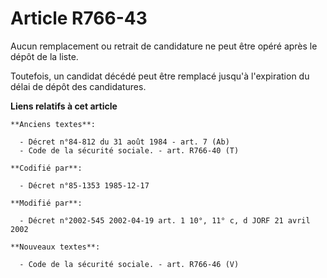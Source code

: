 # Article R766-43

Aucun remplacement ou retrait de candidature ne peut être opéré après le dépôt de la liste. 

Toutefois, un candidat décédé peut être remplacé jusqu'à l'expiration du délai de dépôt des candidatures.

**Liens relatifs à cet article**

	**Anciens textes**:

	  - Décret n°84-812 du 31 août 1984 - art. 7 (Ab)
	  - Code de la sécurité sociale. - art. R766-40 (T)

	**Codifié par**:

	  - Décret n°85-1353 1985-12-17

	**Modifié par**:

	  - Décret n°2002-545 2002-04-19 art. 1 10°, 11° c, d JORF 21 avril 2002

	**Nouveaux textes**:

	  - Code de la sécurité sociale. - art. R766-46 (V)
